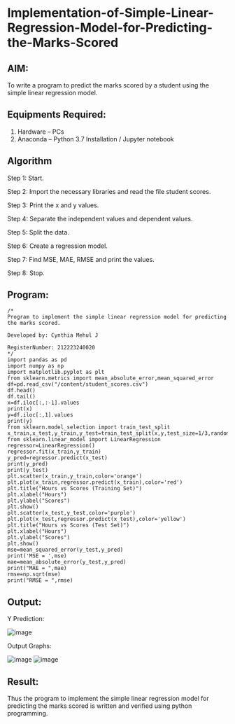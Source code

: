 # Implementation-of-Simple-Linear-Regression-Model-for-Predicting-the-Marks-Scored

## AIM:
To write a program to predict the marks scored by a student using the simple linear regression model.

## Equipments Required:
1. Hardware – PCs
2. Anaconda – Python 3.7 Installation / Jupyter notebook

## Algorithm
Step 1: Start.

Step 2: Import the necessary libraries and read the file student scores.

Step 3: Print the x and y values.

Step 4: Separate the independent values and dependent values.

Step 5: Split the data.

Step 6: Create a regression model.

Step 7: Find MSE, MAE, RMSE and print the values.

Step 8: Stop.

## Program:
```
/*
Program to implement the simple linear regression model for predicting the marks scored.

Developed by: Cynthia Mehul J

RegisterNumber: 212223240020
*/
import pandas as pd
import numpy as np
import matplotlib.pyplot as plt
from sklearn.metrics import mean_absolute_error,mean_squared_error
df=pd.read_csv("/content/student_scores.csv")
df.head()
df.tail()
x=df.iloc[:,:-1].values
print(x)
y=df.iloc[:,1].values
print(y)
from sklearn.model_selection import train_test_split
x_train,x_test,y_train,y_test=train_test_split(x,y,test_size=1/3,random_state=0)
from sklearn.linear_model import LinearRegression
regressor=LinearRegression()
regressor.fit(x_train,y_train)
y_pred=regressor.predict(x_test)
print(y_pred)
print(y_test)
plt.scatter(x_train,y_train,color='orange')
plt.plot(x_train,regressor.predict(x_train),color='red')
plt.title("Hours vs Scores (Training Set)")
plt.xlabel("Hours")
plt.ylabel("Scores")
plt.show()
plt.scatter(x_test,y_test,color='purple')
plt.plot(x_test,regressor.predict(x_test),color='yellow')
plt.title("Hours vs Scores (Test Set)")
plt.xlabel("Hours")
plt.ylabel("Scores")
plt.show()
mse=mean_squared_error(y_test,y_pred)
print('MSE = ',mse)
mae=mean_absolute_error(y_test,y_pred)
print("MAE = ",mae)
rmse=np.sqrt(mse)
print("RMSE = ",rmse)
```

## Output:
Y Prediction: 

![image](https://github.com/user-attachments/assets/b7a13170-8667-4d2c-b794-fdec5ffb8ab1)

Output Graphs:

![image](https://github.com/user-attachments/assets/f00ff149-e4f2-4a81-af27-bfcb3793abcc)
![image](https://github.com/user-attachments/assets/ed890c86-cbd2-4b52-b680-c0b0c47275dc)


## Result:
Thus the program to implement the simple linear regression model for predicting the marks scored is written and verified using python programming.
